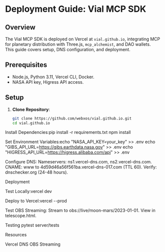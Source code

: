 # Deployment Guide: Vial MCP SDK

## Overview
The Vial MCP SDK is deployed on Vercel at `vial.github.io`, integrating MCP for planetary distribution with Three.js, `mcp_alchemist`, and DAO wallets. This guide covers setup, DNS configuration, and deployment.

## Prerequisites
- Node.js, Python 3.11, Vercel CLI, Docker.
- NASA API key, Higress API access.

## Setup
1. **Clone Repository**:
   ```bash
   git clone https://github.com/webxos/vial.github.io.git
   cd vial.github.io


Install Dependencies:pip install -r requirements.txt
npm install


Set Environment Variables:echo "NASA_API_KEY=your_key" >> .env
echo "GIBS_API_URL=https://gibs.earthdata.nasa.gov" >> .env
echo "HIGRESS_API_URL=https://higress.alibaba.com/api" >> .env


Configure DNS:
Nameservers: ns1.vercel-dns.com, ns2.vercel-dns.com.
CNAME: www to 4d59d46a56f561ba.vercel-dns-017.com (TTL 60).
Verify: dnschecker.org (24-48 hours).



Deployment

Test Locally:vercel dev


Deploy to Vercel:vercel --prod


Test OBS Streaming:
Stream to obs://live/moon-mars/2023-01-01.
View in telescope.html.



Testing
pytest server/tests

Resources

Vercel DNS
OBS Streaming


